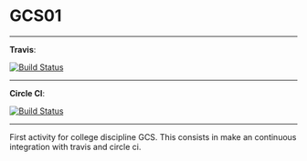 # GCS01

----

**Travis**:

[![Build Status](https://travis-ci.org/gabrielsclimaco/GCS01.svg?branch=master)](https://travis-ci.org/gabrielsclimaco/GCS01)

----

**Circle CI**:

[![Build Status](https://circleci.com/gh/gabrielsclimaco/GCS01.png?circle-token=e91b0a2ff7b73fd875a9b91ccd500fd5194af9c8)](https://circleci.com/gh/gabrielsclimaco/GCS01)

----

First activity for college discipline GCS. This consists in make an continuous integration with travis and circle ci.
